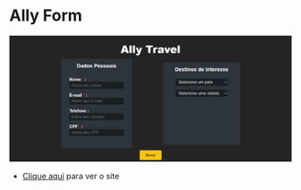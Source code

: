 # Ally Form

[<img src="src/img/desktop.png" alt="Desktop layout">](https://ally-form.vercel.app/)

- <a href="https://ally-form.vercel.app/">Clique aqui</a> para ver o site